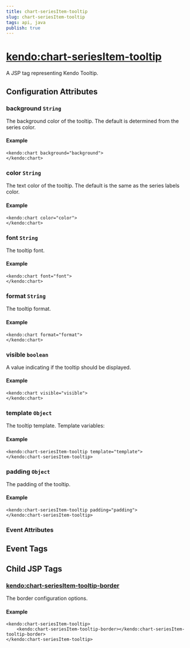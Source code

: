 ```yaml
---
title: chart-seriesItem-tooltip
slug: chart-seriesItem-tooltip
tags: api, java
publish: true
---
```


# <kendo:chart-seriesItem-tooltip>
A JSP tag representing Kendo Tooltip.

## Configuration Attributes


### background `String`

The background color of the tooltip. The default is determined from the series color.

#### Example
    <kendo:chart background="background">
    </kendo:chart>



### color `String`

The text color of the tooltip. The default is the same as the series labels color.

#### Example
    <kendo:chart color="color">
    </kendo:chart>



### font `String`

The tooltip font.

#### Example
    <kendo:chart font="font">
    </kendo:chart>



### format `String`

The tooltip format.

#### Example
    <kendo:chart format="format">
    </kendo:chart>



### visible `boolean`

A value indicating if the tooltip should be displayed.

#### Example
    <kendo:chart visible="visible">
    </kendo:chart>



### template `Object`

The tooltip template.
Template variables:

#### Example
    <kendo:chart-seriesItem-tooltip template="template">
    </kendo:chart-seriesItem-tooltip>



### padding `Object`

The padding of the tooltip.

#### Example
    <kendo:chart-seriesItem-tooltip padding="padding">
    </kendo:chart-seriesItem-tooltip>



### Event Attributes

## Event Tags
 

## Child JSP Tags

### [<kendo:chart-seriesItem-tooltip-border>](/api/wrappers/jsp/chart/seriesitem-tooltip-border)

The border configuration options.

#### Example

    <kendo:chart-seriesItem-tooltip>
        <kendo:chart-seriesItem-tooltip-border></kendo:chart-seriesItem-tooltip-border>
    </kendo:chart-seriesItem-tooltip>
 
